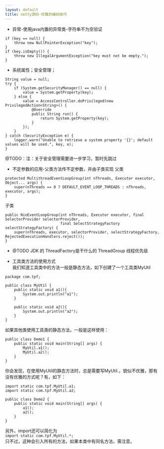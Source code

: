 ```yaml
---
layout: default
title: netty源码-优雅的编码技巧
---
```



* 异常-使用java内置的异常类-字符串不为空验证
```
if (key == null) {
	throw new NullPointerException("key");
}
if (key.isEmpty()) {
	throw new IllegalArgumentException("key must not be empty.");
}
```

* 系统属性；安全管理；
```
String value = null;
try {
	if (System.getSecurityManager() == null) {
		value = System.getProperty(key);
	} else {
		value = AccessController.doPrivileged(new PrivilegedAction<String>() {
			@Override
			public String run() {
				return System.getProperty(key);
			}
		});
	}
} catch (SecurityException e) {
	logger.warn("Unable to retrieve a system property '{}'; default values will be used.", key, e);
}
```  
@TODO：注：关于安全管理需要进一步学习，暂时先跳过

* 不定参数的应用-父类方法传不定参数，并由子类实现
父类  
```
protected MultithreadEventLoopGroup(int nThreads, Executor executor, Object... args) {
	super(nThreads == 0 ? DEFAULT_EVENT_LOOP_THREADS : nThreads, executor, args);
}
```  
子类  
```
public NioEventLoopGroup(int nThreads, Executor executor, final SelectorProvider selectorProvider,
						 final SelectStrategyFactory selectStrategyFactory) {
	super(nThreads, executor, selectorProvider, selectStrategyFactory, RejectedExecutionHandlers.reject());
}
```

* @TODO JDK 的 ThreadFactory是干什么的
ThreadGroup
线程优先级


* 工具类方法的使用方式  
   我们知道工具类中的方法一般是静态方法，如下创建了一个工具类MyUtil  
````
package com.tpf;

public class MyUtil {
    public static void a1(){
        System.out.println("a1");
    }
    
    public static void a2(){
        System.out.println("a2");
    }
}
````

如果其他类使用工具类的静态方法，一般是这样使用：
```
public class Demo1 {
    public static void main(String[] args) {
        MyUtil.a1();
        MyUtil.a2();
    }
}
```  
你会发现，在使用MyUtil的静态方法时，总是需要写MyUtil.，貌似不优雅，那有没有优雅的方式呢？有，如下：
```
import static com.tpf.MyUtil.a1;
import static com.tpf.MyUtil.a2;

public class Demo2 {
    public static void main(String[] args) {
        a1();
        a2();
    }
}
```
另外，import还可以简化为  
`import static com.tpf.MyUtil.*;`  
只不过，这种会引入所有的方法，如果本类中有同名方法，需注意。  